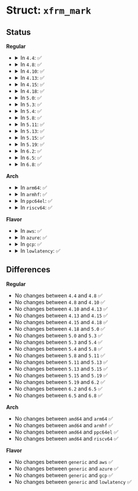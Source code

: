 # Struct: <code>xfrm_mark</code>

## Status
<b>Regular</b>
<ul>
<li>
<details>
<summary>In <code>4.4</code>: ✅</summary>

```c
struct xfrm_mark {
    __u32 v;
    __u32 m;
};
```
</details>
</li>
<li>
<details>
<summary>In <code>4.8</code>: ✅</summary>

```c
struct xfrm_mark {
    __u32 v;
    __u32 m;
};
```
</details>
</li>
<li>
<details>
<summary>In <code>4.10</code>: ✅</summary>

```c
struct xfrm_mark {
    __u32 v;
    __u32 m;
};
```
</details>
</li>
<li>
<details>
<summary>In <code>4.13</code>: ✅</summary>

```c
struct xfrm_mark {
    __u32 v;
    __u32 m;
};
```
</details>
</li>
<li>
<details>
<summary>In <code>4.15</code>: ✅</summary>

```c
struct xfrm_mark {
    __u32 v;
    __u32 m;
};
```
</details>
</li>
<li>
<details>
<summary>In <code>4.18</code>: ✅</summary>

```c
struct xfrm_mark {
    __u32 v;
    __u32 m;
};
```
</details>
</li>
<li>
<details>
<summary>In <code>5.0</code>: ✅</summary>

```c
struct xfrm_mark {
    __u32 v;
    __u32 m;
};
```
</details>
</li>
<li>
<details>
<summary>In <code>5.3</code>: ✅</summary>

```c
struct xfrm_mark {
    __u32 v;
    __u32 m;
};
```
</details>
</li>
<li>
<details>
<summary>In <code>5.4</code>: ✅</summary>

```c
struct xfrm_mark {
    __u32 v;
    __u32 m;
};
```
</details>
</li>
<li>
<details>
<summary>In <code>5.8</code>: ✅</summary>

```c
struct xfrm_mark {
    __u32 v;
    __u32 m;
};
```
</details>
</li>
<li>
<details>
<summary>In <code>5.11</code>: ✅</summary>

```c
struct xfrm_mark {
    __u32 v;
    __u32 m;
};
```
</details>
</li>
<li>
<details>
<summary>In <code>5.13</code>: ✅</summary>

```c
struct xfrm_mark {
    __u32 v;
    __u32 m;
};
```
</details>
</li>
<li>
<details>
<summary>In <code>5.15</code>: ✅</summary>

```c
struct xfrm_mark {
    __u32 v;
    __u32 m;
};
```
</details>
</li>
<li>
<details>
<summary>In <code>5.19</code>: ✅</summary>

```c
struct xfrm_mark {
    __u32 v;
    __u32 m;
};
```
</details>
</li>
<li>
<details>
<summary>In <code>6.2</code>: ✅</summary>

```c
struct xfrm_mark {
    __u32 v;
    __u32 m;
};
```
</details>
</li>
<li>
<details>
<summary>In <code>6.5</code>: ✅</summary>

```c
struct xfrm_mark {
    __u32 v;
    __u32 m;
};
```
</details>
</li>
<li>
<details>
<summary>In <code>6.8</code>: ✅</summary>

```c
struct xfrm_mark {
    __u32 v;
    __u32 m;
};
```
</details>
</li>
</ul>
<b>Arch</b>
<ul>
<li>
<details>
<summary>In <code>arm64</code>: ✅</summary>

```c
struct xfrm_mark {
    __u32 v;
    __u32 m;
};
```
</details>
</li>
<li>
<details>
<summary>In <code>armhf</code>: ✅</summary>

```c
struct xfrm_mark {
    __u32 v;
    __u32 m;
};
```
</details>
</li>
<li>
<details>
<summary>In <code>ppc64el</code>: ✅</summary>

```c
struct xfrm_mark {
    __u32 v;
    __u32 m;
};
```
</details>
</li>
<li>
<details>
<summary>In <code>riscv64</code>: ✅</summary>

```c
struct xfrm_mark {
    __u32 v;
    __u32 m;
};
```
</details>
</li>
</ul>
<b>Flavor</b>
<ul>
<li>
<details>
<summary>In <code>aws</code>: ✅</summary>

```c
struct xfrm_mark {
    __u32 v;
    __u32 m;
};
```
</details>
</li>
<li>
<details>
<summary>In <code>azure</code>: ✅</summary>

```c
struct xfrm_mark {
    __u32 v;
    __u32 m;
};
```
</details>
</li>
<li>
<details>
<summary>In <code>gcp</code>: ✅</summary>

```c
struct xfrm_mark {
    __u32 v;
    __u32 m;
};
```
</details>
</li>
<li>
<details>
<summary>In <code>lowlatency</code>: ✅</summary>

```c
struct xfrm_mark {
    __u32 v;
    __u32 m;
};
```
</details>
</li>
</ul>

## Differences
<b>Regular</b>
<ul>
<li>
No changes between <code>4.4</code> and <code>4.8</code> ✅
</li>
<li>
No changes between <code>4.8</code> and <code>4.10</code> ✅
</li>
<li>
No changes between <code>4.10</code> and <code>4.13</code> ✅
</li>
<li>
No changes between <code>4.13</code> and <code>4.15</code> ✅
</li>
<li>
No changes between <code>4.15</code> and <code>4.18</code> ✅
</li>
<li>
No changes between <code>4.18</code> and <code>5.0</code> ✅
</li>
<li>
No changes between <code>5.0</code> and <code>5.3</code> ✅
</li>
<li>
No changes between <code>5.3</code> and <code>5.4</code> ✅
</li>
<li>
No changes between <code>5.4</code> and <code>5.8</code> ✅
</li>
<li>
No changes between <code>5.8</code> and <code>5.11</code> ✅
</li>
<li>
No changes between <code>5.11</code> and <code>5.13</code> ✅
</li>
<li>
No changes between <code>5.13</code> and <code>5.15</code> ✅
</li>
<li>
No changes between <code>5.15</code> and <code>5.19</code> ✅
</li>
<li>
No changes between <code>5.19</code> and <code>6.2</code> ✅
</li>
<li>
No changes between <code>6.2</code> and <code>6.5</code> ✅
</li>
<li>
No changes between <code>6.5</code> and <code>6.8</code> ✅
</li>
</ul>
<b>Arch</b>
<ul>
<li>
No changes between <code>amd64</code> and <code>arm64</code> ✅
</li>
<li>
No changes between <code>amd64</code> and <code>armhf</code> ✅
</li>
<li>
No changes between <code>amd64</code> and <code>ppc64el</code> ✅
</li>
<li>
No changes between <code>amd64</code> and <code>riscv64</code> ✅
</li>
</ul>
<b>Flavor</b>
<ul>
<li>
No changes between <code>generic</code> and <code>aws</code> ✅
</li>
<li>
No changes between <code>generic</code> and <code>azure</code> ✅
</li>
<li>
No changes between <code>generic</code> and <code>gcp</code> ✅
</li>
<li>
No changes between <code>generic</code> and <code>lowlatency</code> ✅
</li>
</ul>
